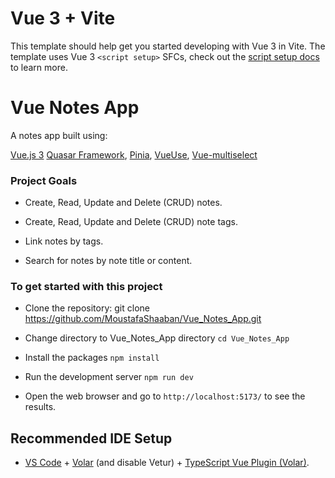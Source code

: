 # Vue 3 + Vite

This template should help get you started developing with Vue 3 in Vite. The template uses Vue 3 `<script setup>` SFCs, check out the [script setup docs](https://v3.vuejs.org/api/sfc-script-setup.html#sfc-script-setup) to learn more.


# Vue Notes App

A notes app built using:

[Vue.js 3](https://vuejs.org/)
[Quasar Framework](https://quasar.dev/),
[Pinia](https://pinia.vuejs.org/),
[VueUse](https://vueuse.org/),
[Vue-multiselect](https://vue-multiselect.js.org/)


###  Project Goals

* Create, Read, Update and Delete (CRUD) notes.

* Create, Read, Update and Delete (CRUD) note tags.

* Link notes by tags.

* Search for notes by note title or content.


### To get started with this project

* Clone the repository: git clone https://github.com/MoustafaShaaban/Vue_Notes_App.git

* Change directory to Vue_Notes_App directory ``` cd Vue_Notes_App ```

* Install the packages ``` npm install ```

* Run the development server ``` npm run dev ```

* Open the web browser and go to ` http://localhost:5173/ ` to see the results.


## Recommended IDE Setup

- [VS Code](https://code.visualstudio.com/) + [Volar](https://marketplace.visualstudio.com/items?itemName=Vue.volar) (and disable Vetur) + [TypeScript Vue Plugin (Volar)](https://marketplace.visualstudio.com/items?itemName=Vue.vscode-typescript-vue-plugin).